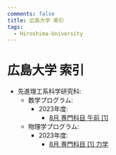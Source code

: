 ```yaml
---
comments: false
title: 広島大学 索引
tags:
  - Hiroshima-University
---
```

# 広島大学 索引

- 先進理工系科学研究科:
    - 数学プログラム:
        - 2023年度:
            - [8月 専門科目 午前 \[1\]](ASE/math_202208_gozen_1.md)
    - 物理学プログラム:
        - 2023年度:
            - [8月 専門科目 \[1\] 力学](ASE/phys_202208_1.md)